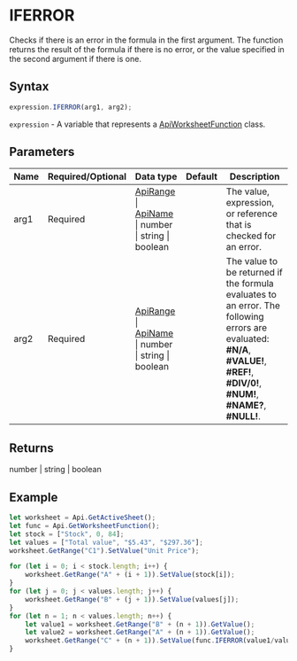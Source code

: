 # IFERROR

Checks if there is an error in the formula in the first argument. The function returns the result of the formula if there is no error, or the value specified in the second argument if there is one.

## Syntax

```javascript
expression.IFERROR(arg1, arg2);
```

`expression` - A variable that represents a [ApiWorksheetFunction](../ApiWorksheetFunction.md) class.

## Parameters

| **Name** | **Required/Optional** | **Data type** | **Default** | **Description** |
| ------------- | ------------- | ------------- | ------------- | ------------- |
| arg1 | Required | [ApiRange](../../ApiRange/ApiRange.md) \| [ApiName](../../ApiName/ApiName.md) \| number \| string \| boolean |  | The value, expression, or reference that is checked for an error. |
| arg2 | Required | [ApiRange](../../ApiRange/ApiRange.md) \| [ApiName](../../ApiName/ApiName.md) \| number \| string \| boolean |  | The value to be returned if the formula evaluates to an error. The following errors are evaluated: **#N/A**, **#VALUE!**, **#REF!**, **#DIV/0!**, **#NUM!**, **#NAME?**, **#NULL!**. |

## Returns

number \| string \| boolean

## Example



```javascript editor-xlsx
let worksheet = Api.GetActiveSheet();
let func = Api.GetWorksheetFunction();
let stock = ["Stock", 0, 84];
let values = ["Total value", "$5.43", "$297.36"];
worksheet.GetRange("C1").SetValue("Unit Price");

for (let i = 0; i < stock.length; i++) {
    worksheet.GetRange("A" + (i + 1)).SetValue(stock[i]);
}
for (let j = 0; j < values.length; j++) {
    worksheet.GetRange("B" + (j + 1)).SetValue(values[j]);
}
for (let n = 1; n < values.length; n++) {
    let value1 = worksheet.GetRange("B" + (n + 1)).GetValue();
    let value2 = worksheet.GetRange("A" + (n + 1)).GetValue();
    worksheet.GetRange("C" + (n + 1)).SetValue(func.IFERROR(value1/value2, "Out of stock"));
}
```
